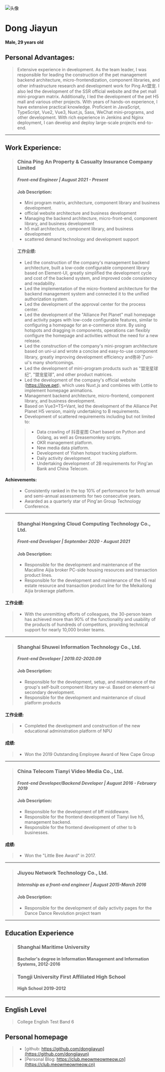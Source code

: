 ![头像](https://qa-res.ipetapi.com/meowmeowmeow/WechatIMG540.jpg)

# Dong Jiayun
#### Male, 29 years old

## Personal Advantages:
> Extensive experience in development. As the team leader, I was responsible for leading the construction of the pet management backend architecture, micro-frontendization, component libraries, and other infrastructure research and development work for Ping An盟宠. I also led the development of the SSR official website and the pet mall mini-program matrix. Additionally, I led the development of the pet H5 mall and various other projects. With years of hands-on experience, I have extensive practical knowledge.
> Proficient in JavaScript, TypeScript, Vue2, Vue3, Nuxt.js, Sass, WeChat mini-programs, and other development.
> With rich experience in Jenkins and Nginx deployment, I can develop and deploy large-scale projects end-to-end.

---

## Work Experience:
> ### China Ping An Property & Casualty Insurance Company Limited
> ##### Front-end Engineer | August 2021 - Present
> #### Job Description:
> -  Mini program matrix, architecture, component library and business development.
> -  official website architecture and business development
> - Managing the backend architecture, micro-front-end, component library, and business development
> - h5 mall architecture, component library, and business development
> - scattered demand technology and development support

> #### 工作业绩:
>  - Led the construction of the company's management backend architecture, built a low-code configurable component library based on Element-UI, greatly simplified the development cycle and cost of the backend system, and improved code consistency and readability.
>  - Led the implementation of the micro-frontend architecture for the backend management system and connected it to the unified authorization system.
>  - Led the development of the approval center for the process center.
>  - Led the development of the "Alliance Pet Planet" mall homepage and activity pages with low-code configurable features, similar to configuring a homepage for an e-commerce store. By using hotspots and dragging in components, operations can flexibly configure the homepage and activities without the need for a new release.
> - Led the construction of the company's mini-program architecture based on uni-ui and wrote a concise and easy-to-use component library, greatly improving development efficiency and弥补了uni-ui's many shortcomings.
> - Led the development of mini-program products such as "盟宠星球纪", "盟宠星球", and other product matrices.
> -  Led the development of the company's official website (https://ilove.pet), which uses Nuxt.js and combines with Lottie to implement homepage animations.
> - Management backend architecture, micro-frontend, component library, and business development.
> - Based on Vue3+TS+Vant, led the development of the Alliance Pet Planet H5 version, mainly undertaking to B requirements.
> - Development of scattered requirements including but not limited to:
>> - Data crawling of 抖音星图 Chart based on Python and Golang, as well as Greasemonkey scripts.
>> - OKR management platform.
>> - New media data platform.
>> - Development of Yishen hotspot tracking platform.
>> - Daily activity development.
>> - Undertaking development of 2B requirements for Ping'an Bank and China Telecom.

#### Achievements:
> - Consistently ranked in the top 10% of performance for both annual and semi-annual assessments for two consecutive years.
> - Awarded as a quarterly star of Ping'an Group Technology Conference.

---

> ### Shanghai Hongxing Cloud Computing Technology Co., Ltd.
> ##### Front-end Developer | September 2020 - August 2021
> #### Job Description:
> - Responsible for the development and maintenance of the Macalline Aijia broker PC-side housing resources and transaction product lines.
> - Responsible for the development and maintenance of the h5 real estate resource and transaction product line for the Meikailong Aijia brokerage platform.

#### 工作业绩:
> - With the unremitting efforts of colleagues, the 30-person team has achieved more than 90% of the functionality and usability of the products of hundreds of competitors, providing technical support for nearly 10,000 broker teams.
---

> ### Shanghai Shuwei Information Technology Co., Ltd.
> ##### Front-end Developer | 2019.02-2020.09
> #### Job Description:
> - Responsible for the development, setup, and maintenance of the group's self-built component library sw-ui. Based on element-ui secondary development.
> - Responsible for the development and maintenance of cloud platform products

#### 工作业绩:
> - Completed the development and construction of the new educational administration platform of NPU

#### 成绩:
> - Won the 2019 Outstanding Employee Award of New Cape Group

---

> ### China Telecom Tianyi Video Media Co., Ltd.
> ##### Front-end Developer/Backend Developer | August 2016 - February 2019
> #### Job Description:
> - Responsible for the development of bff middleware.
> - Responsible for the frontend development of Tianyi live h5, management backend.
> - Responsible for the frontend development of other to b businesses.

#### 成绩:
> - Won the "Little Bee Award" in 2017.

---
> ### Jiuyou Network Technology Co., Ltd.
> ##### Internship as a front-end engineer | August 2015-March 2016
> #### Job Description:
> - Responsible for the development of daily activity pages for the Dance Dance Revolution project team

---

## Education Experience

> ### Shanghai Maritime University
> #### Bachelor's degree in Information Management and Information Systems, 2012-2016

> ### Tongji University First Affiliated High School
> #### High School 2019-2012

---
## English Level
> College English Test Band 6

## Personal homepage
> - [github: https://github.com/dongjiayun](https://github.com/dongjiayun)
> - [Personal Blog: https://club.meowmeowmeow.cn](https://club.meowmeowmeow.cn)
